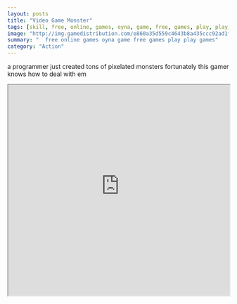 ```yaml
---
layout: posts
title: "Video Game Monster"
tags: [skill, free, online, games, oyna, game, free, games, play, play, games]
image: "http://img.gamedistribution.com/e860a35d559c4643b8a435ccc92ad1fb.jpg"
summary: "  free online games oyna game free games play play games"
category: "Action"
---
```


a programmer just created tons of pixelated monsters fortunately this gamer knows how to deal with em

<iframe width="100%" height="480px;" src="http://flash.gamedistribution.com?game=e860a35d559c4643b8a435ccc92ad1fb"></iframe>